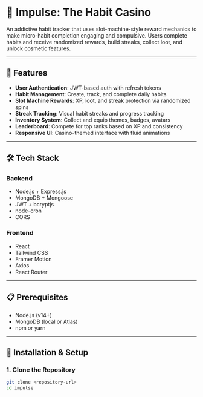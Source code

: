 # 🎰 Impulse: The Habit Casino

An addictive habit tracker that uses slot-machine-style reward mechanics to make micro-habit completion engaging and compulsive. Users complete habits and receive randomized rewards, build streaks, collect loot, and unlock cosmetic features.

---

## 🚀 Features

- **User Authentication**: JWT-based auth with refresh tokens  
- **Habit Management**: Create, track, and complete daily habits  
- **Slot Machine Rewards**: XP, loot, and streak protection via randomized spins  
- **Streak Tracking**: Visual habit streaks and progress tracking  
- **Inventory System**: Collect and equip themes, badges, avatars  
- **Leaderboard**: Compete for top ranks based on XP and consistency  
- **Responsive UI**: Casino-themed interface with fluid animations  

---

## 🛠 Tech Stack

### Backend
- Node.js + Express.js  
- MongoDB + Mongoose  
- JWT + bcryptjs  
- node-cron  
- CORS  

### Frontend
- React  
- Tailwind CSS  
- Framer Motion  
- Axios  
- React Router  

---

## 📋 Prerequisites

- Node.js (v14+)  
- MongoDB (local or Atlas)  
- npm or yarn  

---

## 🔧 Installation & Setup

### 1. Clone the Repository
```bash
git clone <repository-url>
cd impulse
